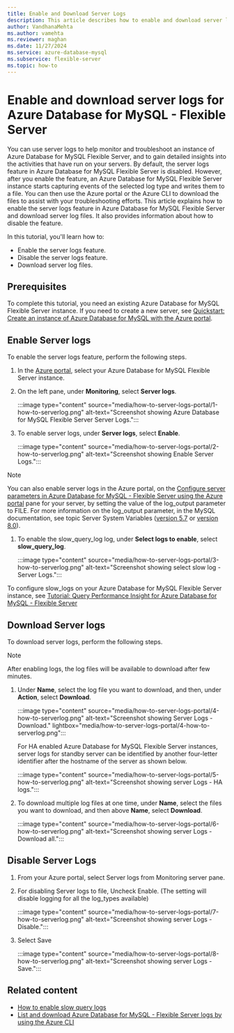 ```yaml
---
title: Enable and Download Server Logs
description: This article describes how to enable and download server logs for Azure Database for MySQL - Flexible Server by using the Azure portal.
author: VandhanaMehta  
ms.author: vamehta  
ms.reviewer: maghan
ms.date: 11/27/2024
ms.service: azure-database-mysql
ms.subservice: flexible-server
ms.topic: how-to
---
```

# Enable and download server logs for Azure Database for MySQL - Flexible Server
You can use server logs to help monitor and troubleshoot an instance of Azure Database for MySQL Flexible Server, and to gain detailed insights into the activities that have run on your servers.
By default, the server logs feature in Azure Database for MySQL Flexible Server is disabled. However, after you enable the feature, an Azure Database for MySQL Flexible Server instance starts capturing events of the selected log type and writes them to a file. You can then use the Azure portal or the Azure CLI to download the files to assist with your troubleshooting efforts.
This article explains how to enable the server logs feature in Azure Database for MySQL Flexible Server and download server log files. It also provides information about how to disable the feature.

In this tutorial, you'll learn how to:
- Enable the server logs feature.
- Disable the server logs feature.
- Download server log files.

## Prerequisites

To complete this tutorial, you need an existing Azure Database for MySQL Flexible Server instance. If you need to create a new server, see [Quickstart: Create an instance of Azure Database for MySQL with the Azure portal](quickstart-create-server-portal.md).

## Enable Server logs

To enable the server logs feature, perform the following steps.

1. In the [Azure portal](https://portal.azure.com), select your Azure Database for MySQL Flexible Server instance.

1. On the left pane, under **Monitoring**, select **Server logs**.

    :::image type="content" source="media/how-to-server-logs-portal/1-how-to-serverlog.png" alt-text="Screenshot showing Azure Database for MySQL Flexible Server Server Logs.":::

1. To enable server logs, under **Server logs**, select **Enable**.

    :::image type="content" source="media/how-to-server-logs-portal/2-how-to-serverlog.png" alt-text="Screenshot showing Enable Server Logs.":::

> [!NOTE]  
> You can also enable server logs in the Azure portal, on the [Configure server parameters in Azure Database for MySQL - Flexible Server using the Azure portal](how-to-configure-server-parameters-portal.md) pane for your server, by setting the value of the log_output parameter to FILE.
> For more information on the log_output parameter, in the MySQL documentation, see topic Server System Variables ([version 5.7](https://dev.mysql.com/doc/refman/5.7/en/server-system-variables.html#sysvar_log_output) or [version 8.0](https://dev.mysql.com/doc/refman/8.0/en/server-system-variables.html#sysvar_log_output)).

1. To enable the slow_query_log log, under **Select logs to enable**, select **slow_query_log**.

    :::image type="content" source="media/how-to-server-logs-portal/3-how-to-serverlog.png" alt-text="Screenshot showing select slow log - Server Logs.":::

To configure slow_logs on your Azure Database for MySQL Flexible Server instance, see [Tutorial: Query Performance Insight for Azure Database for MySQL - Flexible Server](tutorial-query-performance-insights.md)

## Download Server logs

To download server logs, perform the following steps.
> [!NOTE]  
> After enabling logs, the log files will be available to download after few minutes.

1. Under **Name**, select the log file you want to download, and then, under **Action**, select **Download**.

    :::image type="content" source="media/how-to-server-logs-portal/4-how-to-serverlog.png" alt-text="Screenshot showing Server Logs - Download." lightbox="media/how-to-server-logs-portal/4-how-to-serverlog.png":::

    For HA enabled Azure Database for MySQL Flexible Server instances, server logs for standby server can be identified by another four-letter identifier after the hostname of the server as shown below.

    :::image type="content" source="media/how-to-server-logs-portal/5-how-to-serverlog.png" alt-text="Screenshot showing server Logs - HA logs.":::

1. To download multiple log files at one time, under **Name**, select the files you want to download, and then above **Name**, select **Download**.

    :::image type="content" source="media/how-to-server-logs-portal/6-how-to-serverlog.png" alt-text="Screenshot showing server Logs - Download all.":::

## Disable Server Logs

1. From your Azure portal, select Server logs from Monitoring server pane.

1. For disabling Server logs to file, Uncheck Enable. (The setting will disable logging for all the log_types available)

    :::image type="content" source="media/how-to-server-logs-portal/7-how-to-serverlog.png" alt-text="Screenshot showing server Logs - Disable.":::

1. Select Save

    :::image type="content" source="media/how-to-server-logs-portal/8-how-to-serverlog.png" alt-text="Screenshot showing server Logs - Save.":::

## Related content

- [How to enable slow query logs](./tutorial-query-performance-insights.md#configure-slow-query-logs-by-using-the-azure-portal)
- [List and download Azure Database for MySQL - Flexible Server logs by using the Azure CLI](how-to-server-logs-cli.md)
